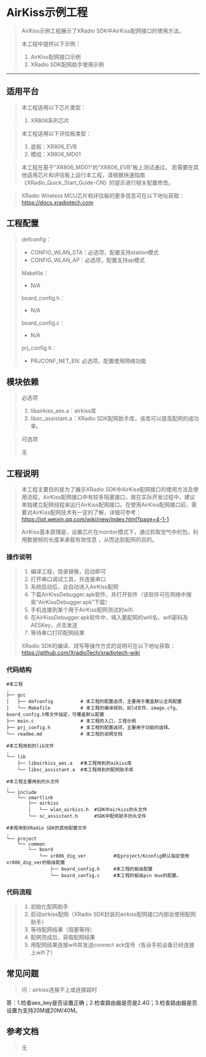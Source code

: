 # AirKiss示例工程

> AirKiss示例工程展示了XRadio SDK中AirKiss配网接口的使用方法。
>
> 本工程中提供以下示例：
>
> 1. AirKiss配网接口示例
> 2. XRadio SDK配网助手使用示例

------

## 适用平台

> 本工程适用以下芯片类型：
>
> 1. XR806系列芯片

> 本工程适用以下评估板类型：
> 1. 底板：XR806_EVB
> 2. 模组：XR806_MD01

> 本工程在基于"XR806_MD01"的“XR806_EVB”板上测试通过。
> 若需要在其他适用芯片和评估板上运行本工程，请根据快速指南《XRadio_Quick_Start_Guide-CN》的提示进行相关配置修改。

> XRadio Wireless MCU芯片和评估板的更多信息可在以下地址获取：
> https://docs.xradiotech.com

## 工程配置

> defconfig：
>
> - CONFIG_WLAN_STA：必选项，配置支持station模式
> - CONFIG_WLAN_AP：必选项，配置支持ap模式
>
> Makefile：
>
> - N/A
>
> board_config.h：
>
> - N/A
>
> board_config.c：
>
> - N/A
>
> prj_config.h：
>
> - PRJCONF_NET_EN: 必选项，配置使用网络功能

## 模块依赖

> 必选项
>
> 1. libairkiss_aes.a：airkiss库
> 2. libsc_assistant.a：XRadio SDK配网助手库，该库可以提高配网的成功率。

> 可选项
>
> 无

## 工程说明

> 本工程主要目的是为了展示XRadio SDK中AirKiss配网接口的使用方法及使用流程，AirKiss配网接口中有较多阻塞接口，故在实际开发过程中，建议单独建立配网线程来运行AirKiss配网接口。在使用AirKiss配网接口前，需要对AirKiss配网技术有一定的了解，详细可参考：<https://iot.weixin.qq.com/wiki/new/index.html?page=4-1-1> 
>
> AirKiss基本原理是，设置芯片在monitor模式下，通过抓取空气中的包，利用数据帧的长度来承载有效信息 ，从而达到配网的目的。

### 操作说明

> 1. 编译工程，烧录镜像，启动即可
> 2. 打开串口调试工具，并连接串口
> 3. 系统启动后，会自动进入AirKiss配网
> 4. 下载AirKissDebugger.apk软件，并打开软件（该软件可在网络中搜索“AirKissDebugger.apk”下载）
> 5. 手机连接到某个用于AirKiss配网测试的wifi
> 6. 在AirKissDebugger.apk软件中，填入要配网的wifi名、wifi密码及AESKey，点击发送
> 7. 等待串口打印配网结果

> XRadio SDK的编译、烧写等操作方式的说明可在以下地址获取：
> https://github.com/XradioTech/xradiotech-wiki

### 代码结构

```
#本工程
.
├── gcc
│   ├── defconfig          # 本工程的配置选项，主要用于覆盖默认全局配置
│   └── Makefile           # 本工程的编译规则，如ld文件、image.cfg、board_config.h等文件指定，可覆盖默认配置
├── main.c                 # 本工程的入口，工程示例
├── prj_config.h           # 本工程的配置选项，主要用于功能的选择。
└── readme.md              # 本工程的说明文档

#本工程用到的lib文件
.
└── lib
    ├── libairkiss_aes.a   #本工程用到的aikiss库
    └── libsc_assistant.a  #本工程用到的配网助手库

#本工程主要用到的头文件
.
└── include
    └── smartlink
        ├── airkiss
        │   └── wlan_airkiss.h  #SDK中airkiss的头文件
        └── sc_assistant.h      #SDK中配网助手的头文件

#本程用到XRadio SDK的其他配置文件
.
└── project
    └── common
        └── board
            └── xr806_dig_ver          #在project/Kconfig默认指定使用xr806_dig_ver的板级配置
                ├── board_config.h     #本工程的板级配置
                └── board_config.c     #本工程的板级pin mux的配置。
```

### 代码流程

> 1. 初始化配网助手
> 2. 启动airkiss配网（XRadio SDK封装的airkiss配网接口内部会使用配网助手）
> 3. 等待配网结果（阻塞等待）
> 4. 配网完成后，获取配网结果
> 5. 用配网结果连接wifi并发送connect ack信号（告诉手机设备已经连接上wifi了）

## 常见问题

> 问：airkiss连接不上或连接超时

答：1.检查aes_key是否设置正确；2.检查路由器是否是2.4G；3.检查路由器是否设置为支持20M或20M/40M。

## 参考文档

> 无